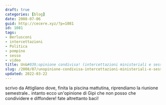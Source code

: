 ```yaml
---
draft: true
categories: [blog]
date: 2008-07-06
guid: http://cecere.xyz/?p=1081
id: 1081
tags:
- Berlusconi
- intercettazioni
- Politica
- pompino
- sesso
- video
title: Un&#039;opinione condivisa! (intercettazioni ministeriali e sesso per tutti!)
slug: /2008/07/unopinione-condivisa-intercettazioni-ministeriali-e-sesso-per-tutti/
updated: 2022-03-22
---
```


scrivo da Attigliano dove, finita la piscina mattutina, riprendiamo la riunione semestrale.. intanto ecco un'opinione di Gipi che non posso che condividere e diffondere! fate altrettanto baci!

 